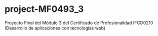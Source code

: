 # project-MF0493_3
Proyecto Final del Módulo 3 del Certificado de Profesionalidad IFCD0210 (Desarrollo de aplicaciones con tecnologías web)
